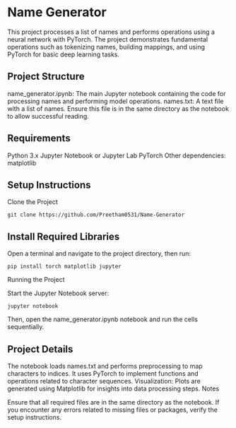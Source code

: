 # Name Generator

This project processes a list of names and performs operations using a neural network with PyTorch. The project demonstrates fundamental operations such as tokenizing names, building mappings, and using PyTorch for basic deep learning tasks.

## Project Structure
name_generator.ipynb: The main Jupyter notebook containing the code for processing names and performing model operations.
names.txt: A text file with a list of names. Ensure this file is in the same directory as the notebook to allow successful reading.

## Requirements
Python 3.x
Jupyter Notebook or Jupyter Lab
PyTorch
Other dependencies: matplotlib

## Setup Instructions
Clone the Project

```
git clone https://github.com/Preetham0531/Name-Generator
```

## Install Required Libraries

Open a terminal and navigate to the project directory, then run:

```
pip install torch matplotlib jupyter
```

Running the Project

Start the Jupyter Notebook server:

```
jupyter notebook
```

Then, open the name_generator.ipynb notebook and run the cells sequentially.

## Project Details

The notebook loads names.txt and performs preprocessing to map characters to indices.
It uses PyTorch to implement functions and operations related to character sequences.
Visualization: Plots are generated using Matplotlib for insights into data processing steps.
Notes

Ensure that all required files are in the same directory as the notebook.
If you encounter any errors related to missing files or packages, verify the setup instructions.
